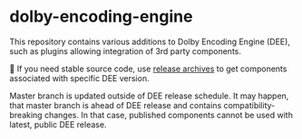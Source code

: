 # dolby-encoding-engine

This repository contains various additions to Dolby Encoding Engine (DEE), such as plugins allowing integration of 3rd party components.

:mega: If you need stable source code, use [release archives](https://github.com/DolbyLaboratories/dolby-encoding-engine/releases) to get components associated with specific DEE version.

Master branch is updated outside of DEE release schedule.
It may happen, that master branch is ahead of DEE release and contains compatibility-breaking changes. In that case, published components cannot be used with latest, public DEE release.
